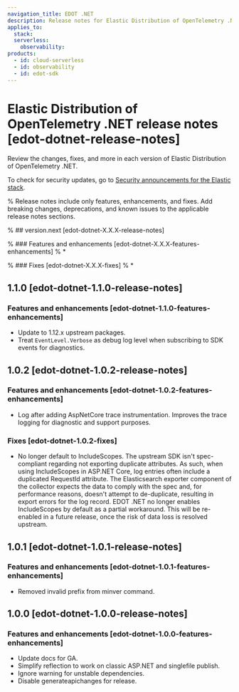 ```yaml
---
navigation_title: EDOT .NET
description: Release notes for Elastic Distribution of OpenTelemetry .NET.
applies_to:
  stack:
  serverless:
    observability:
products:
  - id: cloud-serverless
  - id: observability
  - id: edot-sdk
---
```


# Elastic Distribution of OpenTelemetry .NET release notes [edot-dotnet-release-notes]

Review the changes, fixes, and more in each version of Elastic Distribution of OpenTelemetry .NET.

To check for security updates, go to [Security announcements for the Elastic stack](https://discuss.elastic.co/c/announcements/security-announcements/31).

% Release notes include only features, enhancements, and fixes. Add breaking changes, deprecations, and known issues to the applicable release notes sections.

% ## version.next [edot-dotnet-X.X.X-release-notes]

% ### Features and enhancements [edot-dotnet-X.X.X-features-enhancements]
% *

% ### Fixes [edot-dotnet-X.X.X-fixes]
% *

## 1.1.0 [edot-dotnet-1.1.0-release-notes]

### Features and enhancements [edot-dotnet-1.1.0-features-enhancements]

- Update to 1.12.x upstream packages.
- Treat `EventLevel.Verbose` as debug log level when subscribing to SDK events for diagnostics.

## 1.0.2 [edot-dotnet-1.0.2-release-notes]

### Features and enhancements [edot-dotnet-1.0.2-features-enhancements]

- Log after adding AspNetCore trace instrumentation. Improves the trace logging for diagnostic and support purposes.

### Fixes [edot-dotnet-1.0.2-fixes]

- No longer default to IncludeScopes. The upstream SDK isn't spec-compliant regarding not exporting duplicate attributes. As such, when using IncludeScopes in ASP.NET Core, log entries often include a duplicated RequestId attribute. The Elasticsearch exporter component of the collector expects the data to comply with the spec and, for performance reasons, doesn't attempt to de-duplicate, resulting in export errors for the log record. EDOT .NET no longer enables IncludeScopes by default as a partial workaround. This will be re-enabled in a future release, once the risk of data loss is resolved upstream.

## 1.0.1 [edot-dotnet-1.0.1-release-notes]

### Features and enhancements [edot-dotnet-1.0.1-features-enhancements]

- Removed invalid prefix from minver command.

## 1.0.0 [edot-dotnet-1.0.0-release-notes]

### Features and enhancements [edot-dotnet-1.0.0-features-enhancements]

- Update docs for GA.
- Simplify reflection to work on classic ASP.NET and singlefile publish.
- Ignore warning for unstable dependencies.
- Disable generateapichanges for release.